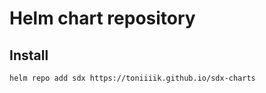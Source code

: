 # Helm chart repository

## Install

```bash
helm repo add sdx https://toniiiik.github.io/sdx-charts
```
